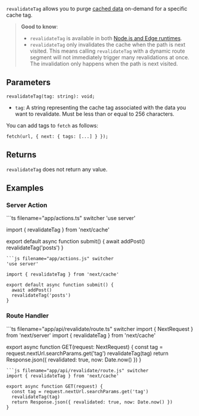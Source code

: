 `revalidateTag` allows you to purge [cached
data](/docs/app/building-your-application/caching) on-demand for a
specific cache tag.

> **Good to know**:
>
> -   `revalidateTag` is available in both [Node.js and Edge
>     runtimes](/docs/app/building-your-application/rendering/edge-and-nodejs-runtimes).
> -   `revalidateTag` only invalidates the cache when the path is next
>     visited. This means calling `revalidateTag` with a dynamic route
>     segment will not immediately trigger many revalidations at once.
>     The invalidation only happens when the path is next visited.

## Parameters

``` tsx
revalidateTag(tag: string): void;
```

-   `tag`: A string representing the cache tag associated with the data
    you want to revalidate. Must be less than or equal to 256
    characters.

You can add tags to `fetch` as follows:

``` tsx
fetch(url, { next: { tags: [...] } });
```

## Returns

`revalidateTag` does not return any value.

## Examples

### Server Action

\`\`\`ts filename="app/actions.ts" switcher 'use server'

import { revalidateTag } from 'next/cache'

export default async function submit() { await addPost()
revalidateTag('posts') }


    ```js filename="app/actions.js" switcher
    'use server'

    import { revalidateTag } from 'next/cache'

    export default async function submit() {
      await addPost()
      revalidateTag('posts')
    }

### Route Handler

\`\`\`ts filename="app/api/revalidate/route.ts" switcher import {
NextRequest } from 'next/server' import { revalidateTag } from
'next/cache'

export async function GET(request: NextRequest) { const tag =
request.nextUrl.searchParams.get('tag') revalidateTag(tag) return
Response.json({ revalidated: true, now: Date.now() }) }


    ```js filename="app/api/revalidate/route.js" switcher
    import { revalidateTag } from 'next/cache'

    export async function GET(request) {
      const tag = request.nextUrl.searchParams.get('tag')
      revalidateTag(tag)
      return Response.json({ revalidated: true, now: Date.now() })
    }
